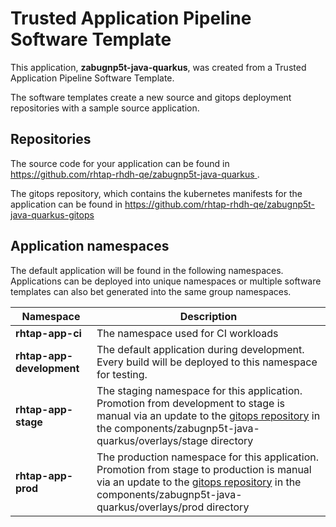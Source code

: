 # Trusted Application Pipeline Software Template

This application, **zabugnp5t-java-quarkus**, was created from a Trusted Application Pipeline Software Template.

The software templates create a new source and gitops deployment repositories with a sample source application. 

## Repositories

The source code for your application can be found in [https://github.com/rhtap-rhdh-qe/zabugnp5t-java-quarkus ](https://github.com/rhtap-rhdh-qe/zabugnp5t-java-quarkus ).
 
The gitops repository, which contains the kubernetes manifests for the application can be found in 
[https://github.com/rhtap-rhdh-qe/zabugnp5t-java-quarkus-gitops ](https://github.com/rhtap-rhdh-qe/zabugnp5t-java-quarkus-gitops ) 

## Application namespaces 

The default application will be found in the following namespaces. Applications can be deployed into unique namespaces or multiple software templates can also bet generated into the same group namespaces.  

|  Namespace   |  Description   |  
| -------- | -------- |
| **rhtap-app-ci** | The namespace used for CI workloads |
| **rhtap-app-development** | The default application during development. Every build will be deployed to this namespace for testing. |
| **rhtap-app-stage** | The staging namespace for this application. Promotion from development to stage is manual via an update to the [gitops repository](https://github.com/rhtap-rhdh-qe/zabugnp5t-java-quarkus-gitops ) in the components/zabugnp5t-java-quarkus/overlays/stage directory |
| **rhtap-app-prod** | The production namespace for this application. Promotion from stage to production is manual via an update to the [gitops repository](https://github.com/rhtap-rhdh-qe/zabugnp5t-java-quarkus-gitops ) in the components/zabugnp5t-java-quarkus/overlays/prod directory |